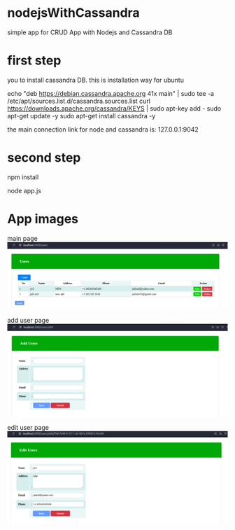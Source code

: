 # nodejsWithCassandra
simple app for CRUD App with Nodejs and Cassandra DB


# first step
 you to install cassandra DB. this is installation way for ubuntu


echo "deb https://debian.cassandra.apache.org 41x main" | sudo tee -a /etc/apt/sources.list.d/cassandra.sources.list
curl https://downloads.apache.org/cassandra/KEYS | sudo apt-key add -
sudo apt-get update -y
sudo apt-get install cassandra -y


the main connection link for node and cassandra is: 127.0.0.1:9042

# second step
npm install

node app.js

# App images

main page
![main page](ReadmeImages/test1.png)

add user page
![add user page](ReadmeImages/test2.png)

edit user page
![edit user page](ReadmeImages/test3.png)